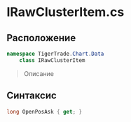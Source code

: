 
# IRawClusterItem.cs
## Расположение
```csharp
namespace TigerTrade.Chart.Data  
    class IRawClusterItem
```

> Описание

## Синтаксис
```csharp
long OpenPosAsk { get; }
```
